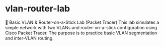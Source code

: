 # vlan-router-lab
🧪 Basic VLAN &amp; Router-on-a-Stick Lab (Packet Tracer) This lab simulates a simple network with two VLANs and router-on-a-stick configuration using Cisco Packet Tracer. The purpose is to practice basic VLAN segmentation and inter-VLAN routing.
